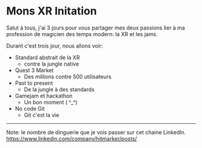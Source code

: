 #  Mons XR Initation

Salut à tous, j'ai 3 jours pour vous partager mes deux passions lier à ma profession de magicien des temps modern: la XR et les jams. 

Durant c'est trois jour, nous allons voir:
- Standard abstrait de la XR
  - contre la jungle native
- Quest 3 Market
  - Des millions contre 500 utilisateurs  
- Past to present
  - De la jungle à des standards
- Gamejam et hackathon
  - Un bon moment ( ^_^)
- No code Git
  - Git c'est la vie



-------------------
Note: le nombre de dinguerie que je vois passer sur cet chaine LinkedIn.  
https://www.linkedin.com/company/hitmarker/posts/ 
